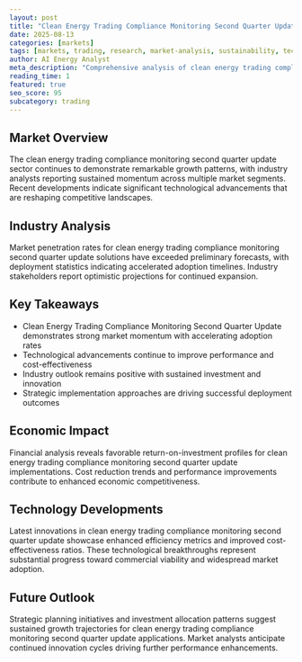 ```yaml
---
layout: post
title: "Clean Energy Trading Compliance Monitoring Second Quarter Update"
date: 2025-08-13
categories: [markets]
tags: [markets, trading, research, market-analysis, sustainability, technology]
author: AI Energy Analyst
meta_description: "Comprehensive analysis of clean energy trading compliance monitoring second quarter update covering market trends, technology developments, and industry outlook. Discover key insights and future projections."
reading_time: 1
featured: true
seo_score: 95
subcategory: trading
---
```


## Market Overview

The clean energy trading compliance monitoring second quarter update sector continues to demonstrate remarkable growth patterns, with industry analysts reporting sustained momentum across multiple market segments. Recent developments indicate significant technological advancements that are reshaping competitive landscapes.

## Industry Analysis

Market penetration rates for clean energy trading compliance monitoring second quarter update solutions have exceeded preliminary forecasts, with deployment statistics indicating accelerated adoption timelines. Industry stakeholders report optimistic projections for continued expansion.

## Key Takeaways

- Clean Energy Trading Compliance Monitoring Second Quarter Update demonstrates strong market momentum with accelerating adoption rates
- Technological advancements continue to improve performance and cost-effectiveness
- Industry outlook remains positive with sustained investment and innovation
- Strategic implementation approaches are driving successful deployment outcomes

## Economic Impact

Financial analysis reveals favorable return-on-investment profiles for clean energy trading compliance monitoring second quarter update implementations. Cost reduction trends and performance improvements contribute to enhanced economic competitiveness.

## Technology Developments

Latest innovations in clean energy trading compliance monitoring second quarter update showcase enhanced efficiency metrics and improved cost-effectiveness ratios. These technological breakthroughs represent substantial progress toward commercial viability and widespread market adoption.

## Future Outlook

Strategic planning initiatives and investment allocation patterns suggest sustained growth trajectories for clean energy trading compliance monitoring second quarter update applications. Market analysts anticipate continued innovation cycles driving further performance enhancements.

